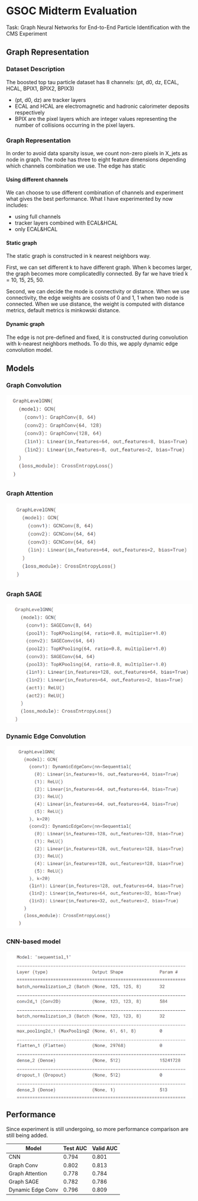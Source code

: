 # GSOC Midterm Evaluation

Task: Graph Neural Networks for End-to-End Particle Identification with the CMS Experiment

## Graph Representation

### Dataset Description

The boosted top tau particle dataset has 8 channels: (pt, d0, dz, ECAL, HCAL, BPIX1, BPIX2, BPIX3)

- (pt, d0, dz) are tracker layers
- ECAL and HCAL are electromagnetic and hadronic calorimeter deposits respectively
- BPIX are the pixel layers which are integer values representing the number of collisions occurring in the pixel layers.

### Graph Representation

In order to avoid data sparsity issue, we count non-zero pixels in X_jets as node in graph. The node has three to eight feature dimensions depending which channels combination we use. The edge has static 

#### Using different channels

We can choose to use different combination of channels and experiment what gives the best performance. What I have experimented by now includes:

- using full channels
- tracker layers combined with ECAL&HCAL
- only ECAL&HCAL

#### Static graph

The static graph is constructed in k nearest neighbors way.

First, we can set different k to have different graph. When k becomes larger, the graph becomes more complicatedlly connected. By far we have tried k = 10, 15, 25, 50.

Second, we can decide the mode is connectivity or distance. When we use connectivity, the edge weights are cosists of 0 and 1, 1 when two node is connected. When we use distance, the weight is computed with distance metrics, default metrics is minkowski distance.

#### Dynamic graph

The edge is not pre-defined and fixed, it is constructed during convolution with k-nearest neighbors methods. To do this, we apply dynamic edge convolution model.

## Models

### Graph Convolution

<img src="img/GraphConv" alt="image-20220805213034048" style="zoom:80%;" />

### Graph Attention

<img src="img/GAT" alt="image-20220805212901314" style="zoom:80%;" />

### Graph SAGE

<img src="img/GraphSAGE" alt="image-20220805213125453" style="zoom:80%;" />

### Dynamic Edge Convolution

<img src="img/EdgeConv" alt="image-20220805213214390" style="zoom:80%;" />

### CNN-based model

<img src="img/CNN" alt="image-20220805213319543" style="zoom:80%;" />

## Performance

Since experiment is still undergoing, so more performance comparison are still being added.

| Model             | Test AUC | Valid AUC |
| ----------------- | -------- | --------- |
| CNN               | 0.794    | 0.801     |
| Graph Conv        | 0.802    | 0.813     |
| Graph Attention   | 0.778    | 0.784     |
| Graph SAGE        | 0.782    | 0.786     |
| Dynamic Edge Conv | 0.796    | 0.809     |